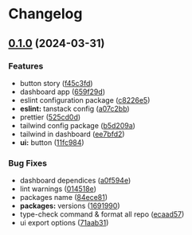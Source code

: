 # Changelog

## [0.1.0](https://github.com/Danishsjjd/feat-monorepo/compare/dashboard-v0.0.1...dashboard-v0.1.0) (2024-03-31)


### Features

* button story ([f45c3fd](https://github.com/Danishsjjd/feat-monorepo/commit/f45c3fdebb4e500fb4fb0efb54583ea001eea2ef))
* dashboard app ([659f29d](https://github.com/Danishsjjd/feat-monorepo/commit/659f29da2329516ec7159fedf1ee07632dab8be1))
* eslint configuration package ([c8226e5](https://github.com/Danishsjjd/feat-monorepo/commit/c8226e592bd1b976f6d3f42b60e464b8b665ecb4))
* **eslint:** tanstack config ([a07c2bb](https://github.com/Danishsjjd/feat-monorepo/commit/a07c2bbc9eaf178cc37e2744cca8496400c3bf54))
* prettier ([525cd0d](https://github.com/Danishsjjd/feat-monorepo/commit/525cd0d7f7e98bf23e03ada6e1929a26f6987bd9))
* tailwind config package ([b5d209a](https://github.com/Danishsjjd/feat-monorepo/commit/b5d209a29263f61fdcf4ca5974475f883c318dfa))
* tailwind in dashboard ([ee7bfd2](https://github.com/Danishsjjd/feat-monorepo/commit/ee7bfd23bbe52cdcbd491eca2f677bb006ddd65c))
* **ui:** button ([11fc984](https://github.com/Danishsjjd/feat-monorepo/commit/11fc984b70afa3d58b50c5e25a6bdf27b0f57538))


### Bug Fixes

* dashboard dependices ([a0f594e](https://github.com/Danishsjjd/feat-monorepo/commit/a0f594ec2f7747348e1cb6b0764e8f2da715804f))
* lint warnings ([014518e](https://github.com/Danishsjjd/feat-monorepo/commit/014518e0e20d06efcc4de3a972a36f036ae13197))
* packages name ([84ece81](https://github.com/Danishsjjd/feat-monorepo/commit/84ece81634749d0f6b3c9ec539ccfc2605c8c9fc))
* **packages:** versions ([1691990](https://github.com/Danishsjjd/feat-monorepo/commit/1691990d705f55ff3fc619f97c4f6292a00e1aad))
* type-check command & format all repo ([ecaad57](https://github.com/Danishsjjd/feat-monorepo/commit/ecaad575ca18b02aba9bad62c0e678868b2c9329))
* ui export options ([71aab31](https://github.com/Danishsjjd/feat-monorepo/commit/71aab31a63992aa526f960097061a8f6f154fef9))
